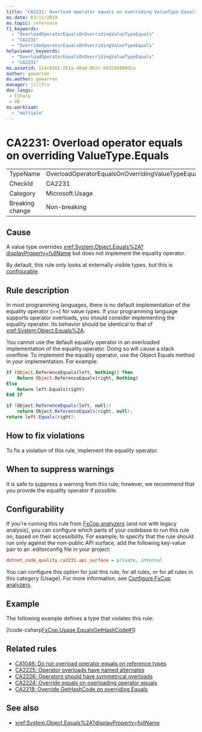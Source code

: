 ```yaml
---
title: "CA2231: Overload operator equals on overriding ValueType.Equals"
ms.date: 03/11/2019
ms.topic: reference
f1_keywords:
  - "OverloadOperatorEqualsOnOverridingValueTypeEquals"
  - "CA2231"
  - "OverrideOperatorEqualsOnOverridingValueTypeEquals"
helpviewer_keywords:
  - "OverloadOperatorEqualsOnOverridingValueTypeEquals"
  - "CA2231"
ms.assetid: 114c0161-261a-40ad-8b2c-0932d6909d2a
author: gewarren
ms.author: gewarren
manager: jillfra
dev_langs:
 - CSharp
 - VB
ms.workload:
  - "multiple"
---
```

# CA2231: Overload operator equals on overriding ValueType.Equals

|||
|-|-|
|TypeName|OverloadOperatorEqualsOnOverridingValueTypeEquals|
|CheckId|CA2231|
|Category|Microsoft.Usage|
|Breaking change|Non-breaking|

## Cause

A value type overrides <xref:System.Object.Equals%2A?displayProperty=fullName> but does not implement the equality operator.

By default, this rule only looks at externally visible types, but this is [configurable](#configurability).

## Rule description

In most programming languages, there is no default implementation of the equality operator (==) for value types. If your programming language supports operator overloads, you should consider implementing the equality operator. Its behavior should be identical to that of <xref:System.Object.Equals%2A>.

You cannot use the default equality operator in an overloaded implementation of the equality operator. Doing so will cause a stack overflow. To implement the equality operator, use the Object.Equals method in your implementation. For example:

```vb
If (Object.ReferenceEquals(left, Nothing)) Then
    Return Object.ReferenceEquals(right, Nothing)
Else
    Return left.Equals(right)
End If
```

```csharp
if (Object.ReferenceEquals(left, null))
    return Object.ReferenceEquals(right, null);
return left.Equals(right);
```

## How to fix violations

To fix a violation of this rule, implement the equality operator.

## When to suppress warnings

It is safe to suppress a warning from this rule; however, we recommend that you provide the equality operator if possible.

## Configurability

If you're running this rule from [FxCop analyzers](install-fxcop-analyzers.md) (and not with legacy analysis), you can configure which parts of your codebase to run this rule on, based on their accessibility. For example, to specify that the rule should run only against the non-public API surface, add the following key-value pair to an .editorconfig file in your project:

```ini
dotnet_code_quality.ca2231.api_surface = private, internal
```

You can configure this option for just this rule, for all rules, or for all rules in this category (Usage). For more information, see [Configure FxCop analyzers](configure-fxcop-analyzers.md).

## Example

The following example defines a type that violates this rule:

[!code-csharp[FxCop.Usage.EqualsGetHashCode#1](../code-quality/codesnippet/CSharp/ca2231-overload-operator-equals-on-overriding-valuetype-equals_1.cs)]

## Related rules

- [CA1046: Do not overload operator equals on reference types](../code-quality/ca1046-do-not-overload-operator-equals-on-reference-types.md)
- [CA2225: Operator overloads have named alternates](../code-quality/ca2225-operator-overloads-have-named-alternates.md)
- [CA2226: Operators should have symmetrical overloads](../code-quality/ca2226-operators-should-have-symmetrical-overloads.md)
- [CA2224: Override equals on overloading operator equals](../code-quality/ca2224-override-equals-on-overloading-operator-equals.md)
- [CA2218: Override GetHashCode on overriding Equals](../code-quality/ca2218-override-gethashcode-on-overriding-equals.md)

## See also

- <xref:System.Object.Equals%2A?displayProperty=fullName>